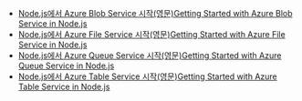 
* [<span data-ttu-id="50518-101">Node.js에서 Azure Blob Service 시작(영문)</span><span class="sxs-lookup"><span data-stu-id="50518-101">Getting Started with Azure Blob Service in Node.js</span></span>](https://azure.microsoft.com/resources/samples/storage-blob-node-getting-started/)
* [<span data-ttu-id="50518-102">Node.js에서 Azure File Service 시작(영문)</span><span class="sxs-lookup"><span data-stu-id="50518-102">Getting Started with Azure File Service in Node.js</span></span>](https://azure.microsoft.com/resources/samples/storage-file-node-getting-started/)
* [<span data-ttu-id="50518-103">Node.js에서 Azure Queue Service 시작(영문)</span><span class="sxs-lookup"><span data-stu-id="50518-103">Getting Started with Azure Queue Service in Node.js</span></span>](https://azure.microsoft.com/resources/samples/storage-queue-node-getting-started/)
* [<span data-ttu-id="50518-104">Node.js에서 Azure Table Service 시작(영문)</span><span class="sxs-lookup"><span data-stu-id="50518-104">Getting Started with Azure Table Service in Node.js</span></span>](https://azure.microsoft.com/resources/samples/storage-table-node-getting-started/)
